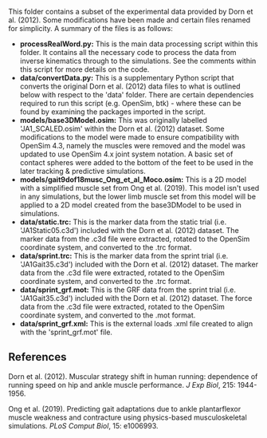 This folder contains a subset of the experimental data provided by Dorn et al. (2012). Some modifications have been made and certain files renamed for simplicity. A summary of the files is as follows:

- **processRealWord.py:** This is the main data processing script within this folder. It contains all the necessary code to process the data from inverse kinematics through to the simulations. See the comments within this script for more details on the code.
- **data/convertData.py:** This is a supplementary Python script that converts the original Dorn et al. (2012) data files to what is outlined below with respect to the 'data' folder. There are certain dependencies required to run this script (e.g. OpenSim, btk) - where these can be found by examining the packages imported in the script.
- **models/base3DModel.osim:** This was originally labelled 'JA1_SCALED.osim' within the Dorn et al. (2012) dataset. Some modifications to the model were made to ensure compatibility with OpenSim 4.3, namely the muscles were removed and the model was updated to use OpenSim 4.x joint system notation. A basic set of contact spheres were added to the bottom of the feet to be used in the later tracking & predictive simulations.
- **models/gait9dof18musc_Ong_et_al_Moco.osim:** This is a 2D model with a simplified muscle set from Ong et al. (2019). This model isn't used in any simulations, but the lower limb muscle set from this model will be applied to a 2D model created from the base3DModel to be used in simulations.
- **data/static.trc:** This is the marker data from the static trial (i.e. 'JA1Static05.c3d') included with the Dorn et al. (2012) dataset. The marker data from the .c3d file were extracted, rotated to the OpenSim coordinate system, and converted to the .trc format.
- **data/sprint.trc:** This is the marker data from the sprint trial (i.e. 'JA1Gait35.c3d') included with the Dorn et al. (2012) dataset. The marker data from the .c3d file were extracted, rotated to the OpenSim coordinate system, and converted to the .trc format.
- **data/sprint_grf.mot:** This is the GRF data from the sprint trial (i.e. 'JA1Gait35.c3d') included with the Dorn et al. (2012) dataset. The force data from the .c3d file were extracted, rotated to the OpenSim coordinate system, and converted to the .mot format.
- **data/sprint_grf.xml:** This is the external loads .xml file created to align with the 'sprint_grf.mot' file.



## References

Dorn et al. (2012). Muscular strategy shift in human running: dependence of running speed on hip and
ankle muscle performance. *J Exp Biol*, 215: 1944-1956.

Ong et al. (2019). Predicting gait adaptations due to ankle plantarflexor muscle weakness and contracture using physics-based musculoskeletal simulations. *PLoS Comput Biol*, 15: e1006993.